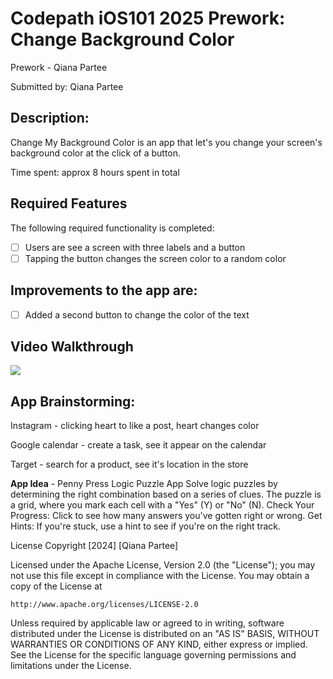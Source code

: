 
# Codepath iOS101 2025 Prework: Change Background Color

Prework - Qiana Partee

Submitted by: Qiana Partee

## Description:
Change My Background Color is an app that let's you change your screen's background color at the click of a button.

Time spent: approx 8 hours spent in total

## Required Features
The following required functionality is completed:
 - [ ] Users are see a screen with three labels and a button
 - [ ] Tapping the button changes the screen color to a random color
 
## Improvements to the app are:
- [ ] Added a second button to change the color of the text


## Video Walkthrough
<div>
    <a href="https://www.loom.com/share/a3d6b2660b834c2d8a2b34d39e16a97e">
    </a>
    <a href="https://www.loom.com/share/a3d6b2660b834c2d8a2b34d39e16a97e">
      <img style="max-width:300px;" src="https://cdn.loom.com/sessions/thumbnails/a3d6b2660b834c2d8a2b34d39e16a97e-c9cbe5b719d6f105-full-play.gif">
    </a>
  </div>


## App Brainstorming:
Instagram - clicking heart to like a post, heart changes color

Google calendar - create a task, see it appear on the calendar

Target - search for a product, see it's location in the store

**App Idea** - Penny Press Logic Puzzle App
Solve logic puzzles by determining the right combination based on a series of clues. 
The puzzle is a grid, where you mark each cell with a "Yes" (Y) or "No" (N).
Check Your Progress: Click to see how many answers you've gotten right or wrong.
Get Hints: If you're stuck, use a hint to see if you're on the right track.


License
Copyright [2024] [Qiana Partee]

Licensed under the Apache License, Version 2.0 (the "License");
you may not use this file except in compliance with the License.
You may obtain a copy of the License at

    http://www.apache.org/licenses/LICENSE-2.0

Unless required by applicable law or agreed to in writing, software
distributed under the License is distributed on an "AS IS" BASIS,
WITHOUT WARRANTIES OR CONDITIONS OF ANY KIND, either express or implied.
See the License for the specific language governing permissions and
limitations under the License.

